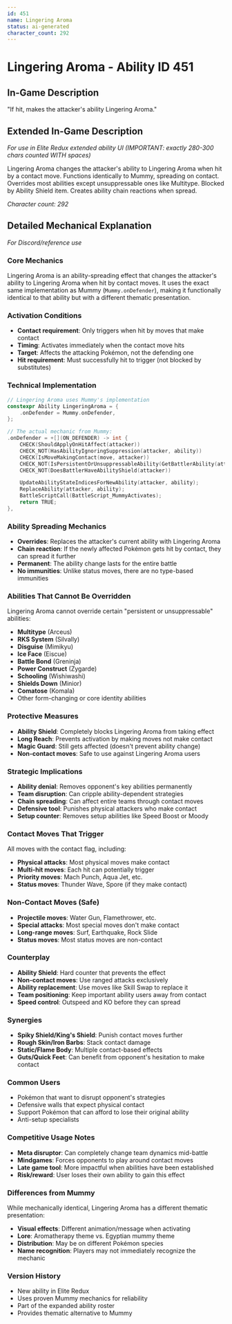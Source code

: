 ```yaml
---
id: 451
name: Lingering Aroma
status: ai-generated
character_count: 292
---
```


# Lingering Aroma - Ability ID 451

## In-Game Description
"If hit, makes the attacker's ability Lingering Aroma."

## Extended In-Game Description
*For use in Elite Redux extended ability UI (IMPORTANT: exactly 280-300 chars counted WITH spaces)*

Lingering Aroma changes the attacker's ability to Lingering Aroma when hit by a contact move. Functions identically to Mummy, spreading on contact. Overrides most abilities except unsuppressable ones like Multitype. Blocked by Ability Shield item. Creates ability chain reactions when spread.

*Character count: 292*

## Detailed Mechanical Explanation
*For Discord/reference use*

### Core Mechanics
Lingering Aroma is an ability-spreading effect that changes the attacker's ability to Lingering Aroma when hit by contact moves. It uses the exact same implementation as Mummy (`Mummy.onDefender`), making it functionally identical to that ability but with a different thematic presentation.

### Activation Conditions
- **Contact requirement**: Only triggers when hit by moves that make contact
- **Timing**: Activates immediately when the contact move hits
- **Target**: Affects the attacking Pokémon, not the defending one
- **Hit requirement**: Must successfully hit to trigger (not blocked by substitutes)

### Technical Implementation
```c
// Lingering Aroma uses Mummy's implementation
constexpr Ability LingeringAroma = {
    .onDefender = Mummy.onDefender,
};

// The actual mechanic from Mummy:
.onDefender = +[](ON_DEFENDER) -> int {
    CHECK(ShouldApplyOnHitAffect(attacker))
    CHECK_NOT(HasAbilityIgnoringSuppression(attacker, ability))
    CHECK(IsMoveMakingContact(move, attacker))
    CHECK_NOT(IsPersistentOrUnsuppressableAbility(GetBattlerAbility(attacker)))
    CHECK_NOT(DoesBattlerHaveAbilityShield(attacker))

    UpdateAbilityStateIndicesForNewAbility(attacker, ability);
    ReplaceAbility(attacker, ability);
    BattleScriptCall(BattleScript_MummyActivates);
    return TRUE;
},
```

### Ability Spreading Mechanics
- **Overrides**: Replaces the attacker's current ability with Lingering Aroma
- **Chain reaction**: If the newly affected Pokémon gets hit by contact, they can spread it further
- **Permanent**: The ability change lasts for the entire battle
- **No immunities**: Unlike status moves, there are no type-based immunities

### Abilities That Cannot Be Overridden
Lingering Aroma cannot override certain "persistent or unsuppressable" abilities:
- **Multitype** (Arceus)
- **RKS System** (Silvally) 
- **Disguise** (Mimikyu)
- **Ice Face** (Eiscue)
- **Battle Bond** (Greninja)
- **Power Construct** (Zygarde)
- **Schooling** (Wishiwashi)
- **Shields Down** (Minior)
- **Comatose** (Komala)
- Other form-changing or core identity abilities

### Protective Measures
- **Ability Shield**: Completely blocks Lingering Aroma from taking effect
- **Long Reach**: Prevents activation by making moves not make contact
- **Magic Guard**: Still gets affected (doesn't prevent ability change)
- **Non-contact moves**: Safe to use against Lingering Aroma users

### Strategic Implications
- **Ability denial**: Removes opponent's key abilities permanently
- **Team disruption**: Can cripple ability-dependent strategies
- **Chain spreading**: Can affect entire teams through contact moves
- **Defensive tool**: Punishes physical attackers who make contact
- **Setup counter**: Removes setup abilities like Speed Boost or Moody

### Contact Moves That Trigger
All moves with the contact flag, including:
- **Physical attacks**: Most physical moves make contact
- **Multi-hit moves**: Each hit can potentially trigger
- **Priority moves**: Mach Punch, Aqua Jet, etc.
- **Status moves**: Thunder Wave, Spore (if they make contact)

### Non-Contact Moves (Safe)
- **Projectile moves**: Water Gun, Flamethrower, etc.
- **Special attacks**: Most special moves don't make contact
- **Long-range moves**: Surf, Earthquake, Rock Slide
- **Status moves**: Most status moves are non-contact

### Counterplay
- **Ability Shield**: Hard counter that prevents the effect
- **Non-contact moves**: Use ranged attacks exclusively  
- **Ability replacement**: Use moves like Skill Swap to replace it
- **Team positioning**: Keep important ability users away from contact
- **Speed control**: Outspeed and KO before they can spread

### Synergies
- **Spiky Shield/King's Shield**: Punish contact moves further
- **Rough Skin/Iron Barbs**: Stack contact damage
- **Static/Flame Body**: Multiple contact-based effects
- **Guts/Quick Feet**: Can benefit from opponent's hesitation to make contact

### Common Users
- Pokémon that want to disrupt opponent's strategies
- Defensive walls that expect physical contact
- Support Pokémon that can afford to lose their original ability
- Anti-setup specialists

### Competitive Usage Notes
- **Meta disruptor**: Can completely change team dynamics mid-battle
- **Mindgames**: Forces opponents to play around contact moves
- **Late game tool**: More impactful when abilities have been established
- **Risk/reward**: User loses their own ability to gain this effect

### Differences from Mummy
While mechanically identical, Lingering Aroma has a different thematic presentation:
- **Visual effects**: Different animation/message when activating
- **Lore**: Aromatherapy theme vs. Egyptian mummy theme
- **Distribution**: May be on different Pokémon species
- **Name recognition**: Players may not immediately recognize the mechanic

### Version History
- New ability in Elite Redux
- Uses proven Mummy mechanics for reliability
- Part of the expanded ability roster
- Provides thematic alternative to Mummy